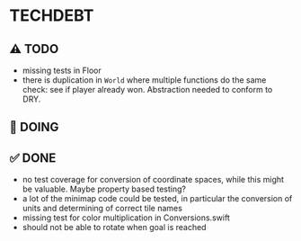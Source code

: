 # TECHDEBT

## ⚠️ TODO
- missing tests in Floor
- there is duplication in `World` where multiple functions do the same check: see if player already won. Abstraction needed to conform to DRY.

## 🚧 DOING

## ✅ DONE
- no test coverage for conversion of coordinate spaces, while this might be valuable. Maybe property based testing?
- a lot of the minimap code could be tested, in particular the conversion of units and determining of correct tile names
- missing test for color multiplication in Conversions.swift
- should not be able to rotate when goal is reached
